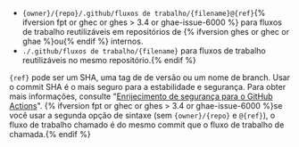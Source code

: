 * `{owner}/{repo}/.github/fluxos de trabalho/{filename}@{ref}`{% ifversion fpt or ghec or ghes > 3.4 or ghae-issue-6000 %} para fluxos de trabalho reutilizáveis em repositórios de {% ifversion ghes or ghec or ghae %}ou{% endif %} internos.
* `./.github/fluxos de trabalho/{filename}` para fluxos de trabalho reutilizáveis no mesmo repositório.{% endif %}

`{ref}` pode ser um SHA, uma tag de de versão ou um nome de branch. Usar o commit SHA é o mais seguro para a estabilidade e segurança. Para obter mais informações, consulte "[Enrijecimento de segurança para o GitHub Actions](/actions/learn-github-actions/security-hardening-for-github-actions#reusing-third-party-workflows)". {% ifversion fpt or ghec or ghes > 3.4 or ghae-issue-6000 %}se você usar a segunda opção de sintaxe (sem `{owner}/{repo}` e `@{ref}`), o fluxo de trabalho chamado é do mesmo commit que o fluxo de trabalho de chamada.{% endif %}
